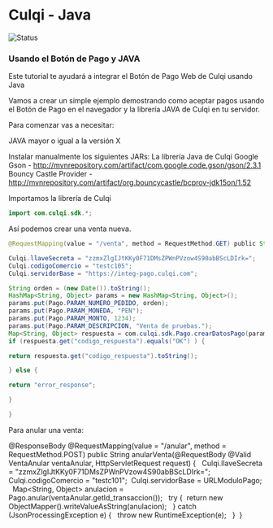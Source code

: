 # Culqi - Java

![Status](https://travis-ci.org/culqi/Culqi-Java.svg?branch=master)

### Usando el Botón de Pago y JAVA

Este tutorial te ayudará a integrar el Botón de Pago Web de Culqi usando Java

Vamos a crear un simple ejemplo demostrando como aceptar pagos usando el Botón de Pago en el navegador y la librería JAVA de Culqi en tu servidor.

Para comenzar vas a necesitar:

JAVA mayor o igual a la versión X

Instalar manualmente los siguientes JARs:
La librería Java de Culqi
Google Gson - http://mvnrepository.com/artifact/com.google.code.gson/gson/2.3.1
Bouncy Castle Provider - http://mvnrepository.com/artifact/org.bouncycastle/bcprov-jdk15on/1.52

Importamos la librería de Culqi

```Java
import com.culqi.sdk.*;
```

Así podemos crear una venta nueva.

```Java
@RequestMapping(value = "/venta", method = RequestMethod.GET) public String generarVenta(Model model) throws IOException {

Culqi.llaveSecreta = "zzmxZlgIJtKKy0F71DMsZPWnPVzow4S90abBScLDIrk=";
Culqi.codigoComercio = "testc105";
Culqi.servidorBase = "https://integ-pago.culqi.com";

String orden = (new Date()).toString();    
HashMap<String, Object> params = new HashMap<String, Object>();
params.put(Pago.PARAM_NUMERO_PEDIDO, orden);
params.put(Pago.PARAM_MONEDA, "PEN");
params.put(Pago.PARAM_MONTO, 1234);
params.put(Pago.PARAM_DESCRIPCION, "Venta de pruebas.");
Map<String, Object> respuesta = com.culqi.sdk.Pago.crearDatosPago(params);
if (respuesta.get("codigo_respuesta").equals("OK") ) {

return respuesta.get("codigo_respuesta").toString();

} else {

return "error_response";

}

}
```

Para anular una venta:

@ResponseBody @RequestMapping(value = "/anular", method = RequestMethod.POST) public String anularVenta(@RequestBody @Valid VentaAnular ventaAnular, HttpServletRequest request) {      Culqi.llaveSecreta = "zzmxZlgIJtKKy0F71DMsZPWnPVzow4S90abBScLDIrk=";     Culqi.codigoComercio = "testc101";     Culqi.servidorBase = URLModuloPago;      Map<String, Object> anulacion = Pago.anular(ventaAnular.getId_transaccion());      try {         return new ObjectMapper().writeValueAsString(anulacion);
     } catch (JsonProcessingException e) {          throw new RuntimeException(e);      }  }

